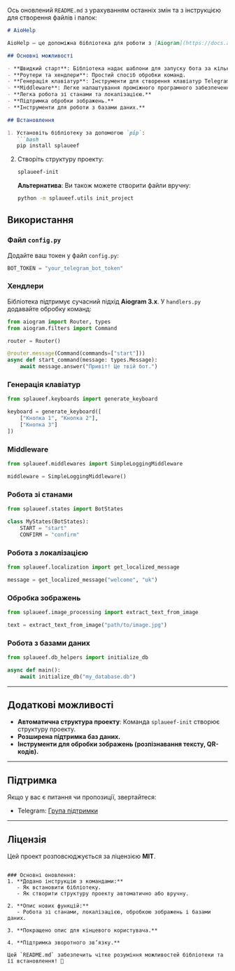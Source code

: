 Ось оновлений `README.md` з урахуванням останніх змін та з інструкцією для створення файлів і папок:

```markdown
# AioHelp

AioHelp — це допоміжна бібліотека для роботи з [Aiogram](https://docs.aiogram.dev/), яка спрощує створення та налаштування Telegram-ботів.

## Основні можливості

- **Швидкий старт**: Бібліотека надає шаблони для запуску бота за кілька кроків.
- **Роутери та хендлери**: Простий спосіб обробки команд.
- **Генерація клавіатур**: Інструменти для створення клавіатур Telegram.
- **Middleware**: Легке налаштування проміжного програмного забезпечення.
- **Легка робота зі станами та локалізацією.**
- **Підтримка обробки зображень.**
- **Інструменти для роботи з базами даних.**

## Встановлення

1. Установіть бібліотеку за допомогою `pip`:
   ```bash
   pip install splaueef
   ```

2. Створіть структуру проекту:
   ```bash
   splaueef-init
   ```

   **Альтернатива**:
   Ви також можете створити файли вручну:
   ```bash
   python -m splaueef.utils init_project
   ```

## Використання

### Файл `config.py`

Додайте ваш токен у файл `config.py`:
```python
BOT_TOKEN = "your_telegram_bot_token"
```

### Хендлери

Бібліотека підтримує сучасний підхід **Aiogram 3.x**. У `handlers.py` додавайте обробку команд:
```python
from aiogram import Router, types
from aiogram.filters import Command

router = Router()

@router.message(Command(commands=["start"]))
async def start_command(message: types.Message):
    await message.answer("Привіт! Це твій бот.")
```

### Генерація клавіатур
```python
from splaueef.keyboards import generate_keyboard

keyboard = generate_keyboard([
    ["Кнопка 1", "Кнопка 2"],
    ["Кнопка 3"]
])
```

### Middleware
```python
from splaueef.middlewares import SimpleLoggingMiddleware

middleware = SimpleLoggingMiddleware()
```

### Робота зі станами
```python
from splaueef.states import BotStates

class MyStates(BotStates):
    START = "start"
    CONFIRM = "confirm"
```

### Робота з локалізацією
```python
from splaueef.localization import get_localized_message

message = get_localized_message("welcome", "uk")
```

### Обробка зображень
```python
from splaueef.image_processing import extract_text_from_image

text = extract_text_from_image("path/to/image.jpg")
```

### Робота з базами даних
```python
from splaueef.db_helpers import initialize_db

async def main():
    await initialize_db("my_database.db")
```

---

## Додаткові можливості

- **Автоматична структура проекту**: Команда `splaueef-init` створює структуру проекту.
- **Розширена підтримка баз даних.**
- **Інструменти для обробки зображень (розпізнавання тексту, QR-кодів).**

---

## Підтримка

Якщо у вас є питання чи пропозиції, звертайтеся:
- Telegram: [Група підтримки](https://t.me/+be4T9FkKBeczMzUy)

---

## Ліцензія

Цей проект розповсюджується за ліцензією **MIT**.
```

### Основні оновлення:
1. **Додано інструкцію з командами:**
   - Як встановити бібліотеку.
   - Як створити структуру проекту автоматично або вручну.

2. **Опис нових функцій:**
   - Робота зі станами, локалізацією, обробкою зображень і базами даних.

3. **Покращено опис для кінцевого користувача.**

4. **Підтримка зворотного зв’язку.**

Цей `README.md` забезпечить чітке розуміння можливостей бібліотеки та її встановлення! 🚀
